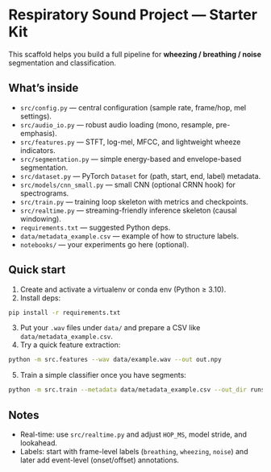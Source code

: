 # Respiratory Sound Project — Starter Kit

This scaffold helps you build a full pipeline for **wheezing / breathing / noise** segmentation and classification.

## What’s inside
- `src/config.py` — central configuration (sample rate, frame/hop, mel settings).
- `src/audio_io.py` — robust audio loading (mono, resample, pre-emphasis).
- `src/features.py` — STFT, log-mel, MFCC, and lightweight wheeze indicators.
- `src/segmentation.py` — simple energy-based and envelope-based segmentation.
- `src/dataset.py` — PyTorch `Dataset` for (path, start, end, label) metadata.
- `src/models/cnn_small.py` — small CNN (optional CRNN hook) for spectrograms.
- `src/train.py` — training loop skeleton with metrics and checkpoints.
- `src/realtime.py` — streaming-friendly inference skeleton (causal windowing).
- `requirements.txt` — suggested Python deps.
- `data/metadata_example.csv` — example of how to structure labels.
- `notebooks/` — your experiments go here (optional).

## Quick start
1) Create and activate a virtualenv or conda env (Python ≥ 3.10).
2) Install deps:
```bash
pip install -r requirements.txt
```
3) Put your `.wav` files under `data/` and prepare a CSV like `data/metadata_example.csv`.
4) Try a quick feature extraction:
```bash
python -m src.features --wav data/example.wav --out out.npy
```
5) Train a simple classifier once you have segments:
```bash
python -m src.train --metadata data/metadata_example.csv --out_dir runs/exp01
```

## Notes
- Real-time: use `src/realtime.py` and adjust `HOP_MS`, model stride, and lookahead.
- Labels: start with frame-level labels (`breathing`, `wheezing`, `noise`) and later add event-level (onset/offset) annotations.
